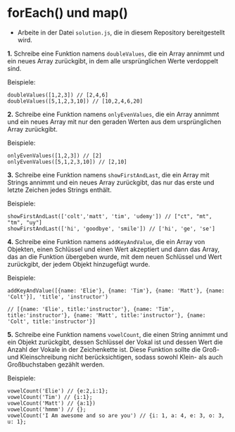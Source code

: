 # forEach() und map()

* Arbeite in der Datei `solution.js`, die in diesem Repository bereitgestellt wird.

**1.** Schreibe eine Funktion namens `doubleValues`, die ein Array annimmt und ein neues Array zurückgibt, in dem alle ursprünglichen Werte verdoppelt sind.

Beispiele:
```
doubleValues([1,2,3]) // [2,4,6]
doubleValues([5,1,2,3,10]) // [10,2,4,6,20]
```

**2.** Schreibe eine Funktion namens `onlyEvenValues`, die ein Array annimmt und ein neues Array mit nur den geraden Werten aus dem ursprünglichen Array zurückgibt.

Beispiele:
```
onlyEvenValues([1,2,3]) // [2]
onlyEvenValues([5,1,2,3,10]) // [2,10]
```

**3.** Schreibe eine Funktion namens `showFirstAndLast`, die ein Array mit Strings annimmt und ein neues Array zurückgibt, das nur das erste und letzte Zeichen jedes Strings enthält.

Beispiele:
```
showFirstAndLast(['colt','matt', 'tim', 'udemy']) // ["ct", "mt", "tm", "uy"]
showFirstAndLast(['hi', 'goodbye', 'smile']) // ['hi', 'ge', 'se']
```

**4.** Schreibe eine Funktion namens `addKeyAndValue`, die ein Array von Objekten, einen Schlüssel und einen Wert akzeptiert und dann das Array, das an die Funktion übergeben wurde, mit dem neuen Schlüssel und Wert zurückgibt, der jedem Objekt hinzugefügt wurde.

Beispiele:
```
addKeyAndValue([{name: 'Elie'}, {name: 'Tim'}, {name: 'Matt'}, {name: 'Colt'}], 'title', 'instructor') 

// [{name: 'Elie', title:'instructor'}, {name: 'Tim', title:'instructor'}, {name: 'Matt', title:'instructor'}, {name: 'Colt', title:'instructor'}]
```

**5.** Schreibe eine Funktion namens `vowelCount`, die einen String annimmt und ein Objekt zurückgibt, dessen Schlüssel der Vokal ist und dessen Wert die Anzahl der Vokale in der Zeichenkette ist. Diese Funktion sollte die Groß- und Kleinschreibung nicht berücksichtigen, sodass sowohl Klein- als auch Großbuchstaben gezählt werden.

Beispiele:
```
vowelCount('Elie') // {e:2,i:1};
vowelCount('Tim') // {i:1};
vowelCount('Matt') // {a:1})
vowelCount('hmmm') // {};
vowelCount('I Am awesome and so are you') // {i: 1, a: 4, e: 3, o: 3, u: 1};
```
